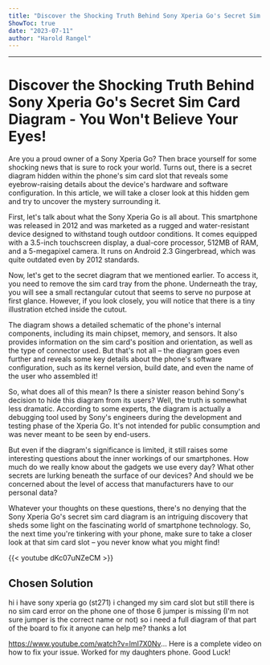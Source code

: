```yaml
---
title: "Discover the Shocking Truth Behind Sony Xperia Go's Secret Sim Card Diagram - You Won't Believe Your Eyes!"
ShowToc: true 
date: "2023-07-11"
author: "Harold Rangel"
---
```

*****
# Discover the Shocking Truth Behind Sony Xperia Go's Secret Sim Card Diagram - You Won't Believe Your Eyes!

Are you a proud owner of a Sony Xperia Go? Then brace yourself for some shocking news that is sure to rock your world. Turns out, there is a secret diagram hidden within the phone's sim card slot that reveals some eyebrow-raising details about the device's hardware and software configuration. In this article, we will take a closer look at this hidden gem and try to uncover the mystery surrounding it.

First, let's talk about what the Sony Xperia Go is all about. This smartphone was released in 2012 and was marketed as a rugged and water-resistant device designed to withstand tough outdoor conditions. It comes equipped with a 3.5-inch touchscreen display, a dual-core processor, 512MB of RAM, and a 5-megapixel camera. It runs on Android 2.3 Gingerbread, which was quite outdated even by 2012 standards.

Now, let's get to the secret diagram that we mentioned earlier. To access it, you need to remove the sim card tray from the phone. Underneath the tray, you will see a small rectangular cutout that seems to serve no purpose at first glance. However, if you look closely, you will notice that there is a tiny illustration etched inside the cutout.

The diagram shows a detailed schematic of the phone's internal components, including its main chipset, memory, and sensors. It also provides information on the sim card's position and orientation, as well as the type of connector used. But that's not all – the diagram goes even further and reveals some key details about the phone's software configuration, such as its kernel version, build date, and even the name of the user who assembled it!

So, what does all of this mean? Is there a sinister reason behind Sony's decision to hide this diagram from its users? Well, the truth is somewhat less dramatic. According to some experts, the diagram is actually a debugging tool used by Sony's engineers during the development and testing phase of the Xperia Go. It's not intended for public consumption and was never meant to be seen by end-users.

But even if the diagram's significance is limited, it still raises some interesting questions about the inner workings of our smartphones. How much do we really know about the gadgets we use every day? What other secrets are lurking beneath the surface of our devices? And should we be concerned about the level of access that manufacturers have to our personal data?

Whatever your thoughts on these questions, there's no denying that the Sony Xperia Go's secret sim card diagram is an intriguing discovery that sheds some light on the fascinating world of smartphone technology. So, the next time you're tinkering with your phone, make sure to take a closer look at that sim card slot – you never know what you might find!

{{< youtube dKc07uNZeCM >}} 



## Chosen Solution
 hi
i have sony xperia go (st271) i changed my sim card slot but still there is no sim card error on the phone
one of those 6 jumper is missing (I'm not sure jumper is the correct name or not) so i need a full diagram of that part of the board to fix it
anyone can help me?
thanks a lot

 https://www.youtube.com/watch?v=lmI7X0Nv...
Here is a complete video on how to fix your issue. Worked for my daughters phone. Good Luck!




